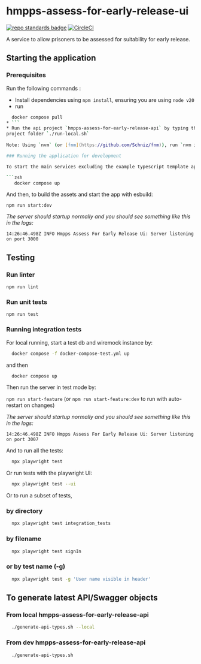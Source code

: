 # hmpps-assess-for-early-release-ui
[![repo standards badge](https://img.shields.io/badge/endpoint.svg?&style=flat&logo=github&url=https%3A%2F%2Foperations-engineering-reports.cloud-platform.service.justice.gov.uk%2Fapi%2Fv1%2Fcompliant_public_repositories%2Fhmpps-assess-for-early-release-ui)](https://operations-engineering-reports.cloud-platform.service.justice.gov.uk/public-github-repositories.html#hmpps-assess-for-early-release-ui "Link to report")
[![CircleCI](https://circleci.com/gh/ministryofjustice/hmpps-assess-for-early-release-ui/tree/main.svg?style=svg)](https://circleci.com/gh/ministryofjustice/hmpps-assess-for-early-release-ui)

A service to allow prisoners to be assessed for suitability for early release.

## Starting the application

### Prerequisites

Run the following commands :
* Install dependencies using `npm install`, ensuring you are using `node v20`
* run 
```zsh
  docker compose pull
* ```
* Run the api project `hmpps-assess-for-early-release-api` by typing the command in that 
project folder `./run-local.sh`
 
Note: Using `nvm` (or [fnm](https://github.com/Schniz/fnm)), run `nvm install --latest-npm` within the repository folder to use the correct version of node, and the latest version of npm. This matches the `engines` config in `package.json` and the CircleCI build config.

### Running the application for development

To start the main services excluding the example typescript template app: 

```zsh
   docker compose up
```

And then, to build the assets and start the app with esbuild:

`npm run start:dev`

<em>The server should startup normally and you should see something like this in the logs:</em>

`14:26:46.498Z INFO Hmpps Assess For Early Release Ui: Server listening on port 3000`

## Testing

### Run linter

`npm run lint`

### Run unit tests

`npm run test`

### Running integration tests

For local running, start a test db and wiremock instance by:

```zsh
  docker compose -f docker-compose-test.yml up
```

and then

```zsh
  docker compose up
```

Then run the server in test mode by:

`npm run start-feature` (or `npm run start-feature:dev` to run with auto-restart on changes)

<em>The server should startup normally and you should see something like this in the logs:</em>

`14:26:46.498Z INFO Hmpps Assess For Early Release Ui: Server listening on port 3007`

And to run all the tests:

```zsh
  npx playwright test
```
 
Or run tests with the playwright UI:

```zsh
  npx playwright test --ui
```

Or to run a subset of tests,

### by directory
```zsh
  npx playwright test integration_tests
```

### by filename
```zsh
  npx playwright test signIn
```

### or by test name (-g)
```zsh
  npx playwright test -g 'User name visible in header'
```

## To generate latest API/Swagger objects

### From local hmpps-assess-for-early-release-api
```zsh
  ./generate-api-types.sh --local
```

### From dev hmpps-assess-for-early-release-api
```zsh
  ./generate-api-types.sh
```


